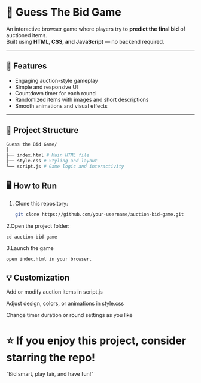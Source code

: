 # 🎯 Guess The Bid Game

An interactive browser game where players try to **predict the final bid** of auctioned items.  
Built using **HTML, CSS, and JavaScript** — no backend required.

---

## 🚀 Features

- Engaging auction-style gameplay  
- Simple and responsive UI  
- Countdown timer for each round  
- Randomized items with images and short descriptions  
- Smooth animations and visual effects  

---

## 🧩 Project Structure
```bash
Guess the Bid Game/
│
├── index.html # Main HTML file
├── style.css # Styling and layout
└── script.js # Game logic and interactivity
```


## 🖥️ How to Run

1. Clone this repository:
   ```bash
   git clone https://github.com/your-username/auction-bid-game.git
2.Open the project folder:
```
cd auction-bid-game
```
3.Launch the game 
```bash
open index.html in your browser.
```


## 💡 Customization
Add or modify auction items in script.js

Adjust design, colors, or animations in style.css

Change timer duration or round settings as you like

# ⭐ If you enjoy this project, consider starring the repo!
“Bid smart, play fair, and have fun!”
